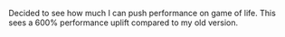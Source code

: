 Decided to see how much I can push performance on game of life. This sees a 600% performance uplift compared to my old version. 
